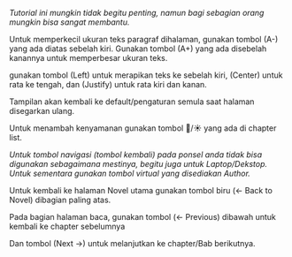 *Tutorial ini mungkin tidak begitu penting, namun bagi sebagian orang mungkin bisa sangat membantu.*

Untuk memperkecil ukuran teks paragraf dihalaman, gunakan tombol (A-) yang ada diatas sebelah kiri. Gunakan tombol (A+) yang ada disebelah kanannya untuk memperbesar ukuran teks.

gunakan tombol (Left) untuk merapikan teks ke sebelah kiri, (Center) untuk rata ke tengah, dan (Justify) untuk rata kiri dan kanan.

Tampilan akan kembali ke default/pengaturan semula saat halaman disegarkan ulang.

Untuk menambah kenyamanan gunakan tombol 🌙/☀️ yang ada di chapter list. 

*Untuk tombol navigasi (tombol kembali) pada ponsel anda tidak bisa digunakan sebagaimana mestinya, begitu juga untuk Laptop/Dekstop. Untuk sementara gunakan tombol virtual yang disediakan Author.*

Untuk kembali ke halaman Novel utama gunakan tombol biru (← Back to Novel) dibagian paling atas.

Pada bagian halaman baca, gunakan tombol (← Previous) dibawah untuk kembali ke chapter sebelumnya

Dan tombol (Next →) untuk melanjutkan ke chapter/Bab berikutnya.



